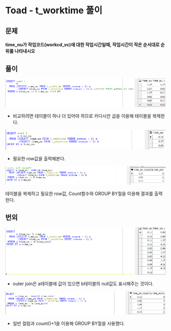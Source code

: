 # Toad - t\_worktime 풀이

## 문제

#### time\_nu가 작업코드\(workcd\_vc\)에 대한 작업시간일때, 작업시간이 작은 순서대로 순위를 나타내시오

## 풀이

![&#xC870;&#xAC74; 1](../../../.gitbook/assets/time1.png)

* 비교하려면 테이블이 하나 더 있어야 하므로 카다시안 곱을 이용해 테이블을 복제한다.

![&#xC870;&#xAC74; 2](../../../.gitbook/assets/time1-2.png)

* 필요한 row값을 출력해본다.

![&#xC870;&#xAC74; 1 + &#xC870;&#xAC74; 2](../../../.gitbook/assets/time1-3.png)

테이블을 복제하고 필요한 row값, Count함수와 GROUP BY절을 이용해 결과를 출력한다.

## 번외

![\(+\), outer join](../../../.gitbook/assets/time-.png)

* outer join은 a테이블에 값이 있으면 b테이블의 null값도 표시해주는 것이다.

![outer join + count](../../../.gitbook/assets/time-1-1.png)

* 일반 컬럼과 count\(\)+1을 이용해 GROUP BY절을 사용했다.

